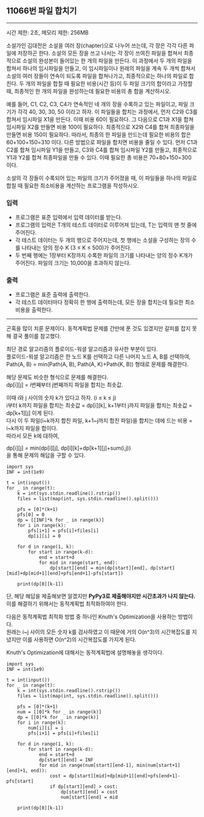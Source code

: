 ## 11066번 파일 합치기

---

시간 제한: 2초, 메모리 제한: 256MB

소설가인 김대전은 소설을 여러 장(chapter)으로 나누어 쓰는데, 각 장은 각각 다른 파일에 저장하곤 한다. 소설의 모든 장을 쓰고 나서는 각 장이 쓰여진 파일을 합쳐서 최종적으로 소설의 완성본이 들어있는 한 개의 파일을 만든다. 이 과정에서 두 개의 파일을 합쳐서 하나의 임시파일을 만들고, 이 임시파일이나 원래의 파일을 계속 두 개씩 합쳐서 소설의 여러 장들이 연속이 되도록 파일을 합쳐나가고, 최종적으로는 하나의 파일로 합친다. 두 개의 파일을 합칠 때 필요한 비용(시간 등)이 두 파일 크기의 합이라고 가정할 때, 최종적인 한 개의 파일을 완성하는데 필요한 비용의 총 합을 계산하시오.

예를 들어, C1, C2, C3, C4가 연속적인 네 개의 장을 수록하고 있는 파일이고, 파일 크기가 각각 40, 30, 30, 50 이라고 하자. 이 파일들을 합치는 과정에서, 먼저 C2와 C3를 합쳐서 임시파일 X1을 만든다. 이때 비용 60이 필요하다. 그 다음으로 C1과 X1을 합쳐 임시파일 X2를 만들면 비용 100이 필요하다. 최종적으로 X2와 C4를 합쳐 최종파일을 만들면 비용 150이 필요하다. 따라서, 최종의 한 파일을 만드는데 필요한 비용의 합은 60+100+150=310 이다. 다른 방법으로 파일을 합치면 비용을 줄일 수 있다. 먼저 C1과 C2를 합쳐 임시파일 Y1을 만들고, C3와 C4를 합쳐 임시파일 Y2를 만들고, 최종적으로 Y1과 Y2를 합쳐 최종파일을 만들 수 있다. 이때 필요한 총 비용은 70+80+150=300 이다.

소설의 각 장들이 수록되어 있는 파일의 크기가 주어졌을 때, 이 파일들을 하나의 파일로 합칠 때 필요한 최소비용을 계산하는 프로그램을 작성하시오.

### 입력

- 프로그램은 표준 입력에서 입력 데이터를 받는다.
- 프로그램의 입력은 T개의 테스트 데이터로 이루어져 있는데, T는 입력의 맨 첫 줄에 주어진다.
- 각 테스트 데이터는 두 개의 행으로 주어지는데, 첫 행에는 소설을 구성하는 장의 수를 나타내는 양의 정수 K (3 ≤ K ≤ 500)가 주어진다. 
- 두 번째 행에는 1장부터 K장까지 수록한 파일의 크기를 나타내는 양의 정수 K개가 주어진다. 파일의 크기는 10,000을 초과하지 않는다.

### 출력

- 프로그램은 표준 출력에 출력한다. 
- 각 테스트 데이터마다 정확히 한 행에 출력하는데, 모든 장을 합치는데 필요한 최소비용을 출력한다.

---

곤혹을 많이 치룬 문제이다. 동적계획법 문제를 간만에 푼 것도 있겠지만 갈피를 잡지 못해 결국 풀이를 참고했다.  

최단 경로 알고리즘의 플로이드-워셜 알고리즘과 유사한 부분이 있다.  
플로이드-워셜 알고리즘은 한 노드 K를 선택하고 다른 나머지 노드 A, B를 선택하여,  
Path(A, B) = min(Path(A, B), Path(A, K)+Path(K, B)) 형태로 문제를 해결한다.

해당 문제도 비슷한 형식으로 문제를 해결한다.  
dp[i][j] = i번째부터 j번째까지 파일을 합치는 최솟값.  

이때 i와 j 사이의 숫자 k가 있다고 하자. (i ≤ k ≤ j)  
i부터 k까지 파일을 합치는 최솟값 = dp[i][k], k+1부터 j까지 파일을 합치는 최솟값 = dp[k+1][j] 이게 된다.  
다시 이 두 파일(i~k까지 합친 파일, k+1~j까지 합친 파일)을 합치는 데에 드는 비용 = i~k까지 파일을 합이다.  
따라서 모든 k에 대하여,  

dp[i][j] = min(dp[i][j], dp[i][k]+dp[k+1][j]+sum(i,j))  
을 통해 문제의 해답을 구할 수 있다.

~~~
import sys
INF = int(1e9)

t = int(input())
for _ in range(t):
    k = int(sys.stdin.readline().rstrip())
    files = list(map(int, sys.stdin.readline().split()))

    pfs = [0]*(k+1)
    pfs[0] = 0
    dp = [[INF]*k for _ in range(k)]
    for i in range(k):
        pfs[i+1] = pfs[i]+files[i]
        dp[i][i] = 0

    for d in range(1, k):
        for start in range(k-d):
            end = start+d
            for mid in range(start, end):
                dp[start][end] = min(dp[start][end], dp[start][mid]+dp[mid+1][end]+pfs[end+1]-pfs[start])

    print(dp[0][k-1])
~~~

단, 해당 해답을 제출해보면 알겠지만 **PyPy3로 제출해야지만 시간초과가 나지 않는다.**  
이를 해결하기 위해서는 동적계획법 최적화하여야 한다.  

다음은 동적계획법 최적화 방법 중 하나인 Knuth's Optimization을 사용하는 방법이다.  
원래는 i~j 사이의 모든 숫자 k를 검사하였고 이 때문에 거의 O(n^3)의 시간복잡도를 지녔지만 이를 사용하면 O(n^2)의 시간복잡도를 가지게 된다.  

Knuth's Optimization에 대해서는 동적계획법에 설명해놓을 생각이다.

~~~
import sys
INF = int(1e9)

t = int(input())
for _ in range(t):
    k = int(sys.stdin.readline().rstrip())
    files = list(map(int, sys.stdin.readline().split()))

    pfs = [0]*(k+1)
    num = [[0]*k for _ in range(k)]
    dp = [[0]*k for _ in range(k)]
    for i in range(k):
        num[i][i] = i
        pfs[i+1] = pfs[i]+files[i]

    for d in range(1, k):
        for start in range(k-d):
            end = start+d
            dp[start][end] = INF
            for mid in range(num[start][end-1], min(num[start+1][end]+1, end)):
                cost = dp[start][mid]+dp[mid+1][end]+pfs[end+1]-pfs[start]
                if dp[start][end] > cost:
                    dp[start][end] = cost
                    num[start][end] = mid

    print(dp[0][k-1])

~~~
